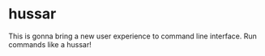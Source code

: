 hussar
======

This is gonna bring a new user experience to command line interface. Run commands like a hussar!
